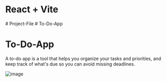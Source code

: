 # React + Vite
#   P r o j e c t - F i l e 
#   T o - D o - A p p 

<h1>To-Do-App</h1>
<p>A to-do app is a tool that helps you organize your tasks and priorities, and keep track of what's due so you can avoid missing deadlines.</p>
<img src="https://www.google.com/url?sa=i&url=https%3A%2F%2Fwww.freepik.com%2Ffree-photos-vectors%2Ftodo-list&psig=AOvVaw2KmX9t9Pxeaibn_-DSquE_&ust=1727846826861000&source=images&cd=vfe&opi=89978449&ved=0CBEQjRxqFwoTCIDWvYS67IgDFQAAAAAdAAAAABAE" alt="image">
 
 
